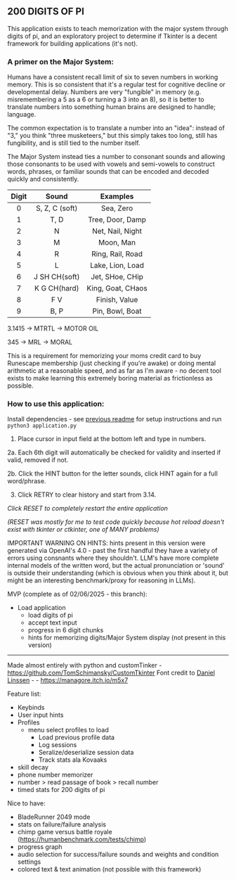 ## 200 DIGITS OF PI

This application exists to teach memorization with the major system through digits of pi, and an exploratory project to determine if Tkinter is a decent framework for building applications (it's not). 

### A primer on the Major System:

Humans have a consistent recall limit of six to seven numbers in working memory. This is so consistent that it's a regular test for cognitive decline or developmental delay. Numbers are very "fungible" in memory (e.g. misremembering a 5 as a 6 or turning a 3 into an 8), so it is better to translate numbers into something human brains are designed to handle; language. 

The common expectation is to translate a number into an "idea": instead of "3," you think "three musketeers," but this simply takes too long, still has fungibility, and is still tied to the number itself.

The Major System instead ties a number to consonant sounds and allowing those consonants to be used with vowels and semi-vowels to construct words, phrases, or familiar sounds that can be encoded and decoded quickly and consistently.

| Digit |     Sound      |     Examples      |
| :---: | :------------: | :---------------: |
|   0   | S, Z, C (soft) |     Sea, Zero     |
|   1   |      T, D      | Tree, Door, Damp  |
|   2   |       N        | Net, Nail, Night  |
|   3   |       M        |     Moon, Man     |
|   4   |       R        | Ring, Rail, Road  |
|   5   |       L        | Lake, Lion, Load  |
|   6   | J SH CH(soft)  |  Jet, SHoe, CHip  |
|   7   |  K G CH(hard)  | King, Goat, CHaos |
|   8   |      F V       |   Finish, Value   |
|   9   |      B, P      |  Pin, Bowl, Boat  |

3.1415 → MTRTL → MOTOR OIL 

345 → MRL → MORAL

This is a requirement for memorizing your moms credit card to buy Runescape membership (just checking if you're awake) or doing mental arithmetic at a reasonable speed, and as far as I'm aware - no decent tool exists to make learning this extremely boring material as frictionless as possible.

### How to use this application: 

Install dependencies - see [previous readme](https://github.com/Astramentis/TerminalCommands/blob/Interview-Publish/README.md) for setup instructions and run ```python3 application.py```

1. Place cursor in input field at the bottom left and type in numbers. 

2a. Each 6th digit will automatically be checked for validity and inserted if valid, removed if not. 

2b. Click the HINT button for the letter sounds, click HINT again for a full word/phrase. 

3. Click RETRY to clear history and start from 3.14.

_Click RESET to completely restart the entire application_

_(RESET was mostly for me to test code quickly because hot reload doesn't exist with tkinter or ctkinter, one of MANY problems)_

IMPORTANT WARNING ON HINTS: hints present in this version were generated via OpenAI's 4.0 - past the first handful they have a variety of errors using consnants where they shouldn't. LLM's have more complete internal models of the written word, but the actual pronunciation or 'sound' is outside their understanding (which is obvious when you think about it, but might be an interesting benchmark/proxy for reasoning in LLMs). 

MVP (complete as of 02/06/2025 - this branch):

- Load application 
	- load digits of pi
	- accept text input
	- progress in 6 digit chunks
	- hints for memorizing digits/Major System display (not present in this version)

---

Made almost entirely with python and customTinker - https://github.com/TomSchimansky/CustomTkinter
Font credit to [Daniel Linssen](https://daniellinssen.games) -  - https://managore.itch.io/m5x7

Feature list:
- Keybinds
- User input hints
- Profiles
	- menu select profiles to load
		- Load previous profile data
		- Log sessions 
		- Seralize/deserialize session data
		- Track stats ala Kovaaks
- skill decay 
- phone number memorizer 
- number > read passage of book > recall number
- timed stats for 200 digits of pi 

Nice to have:
- BladeRunner 2049 mode 
- stats on failure/failure analysis
- chimp game versus battle royale (https://humanbenchmark.com/tests/chimp) 
- progress graph
- audio selection for success/failure sounds and weights and condition settings
- colored text & text animation (not possible with this framework)
